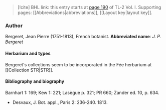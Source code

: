 > [!cite] BHL link: this entry starts at [page 190](https://www.biodiversitylibrary.org/page/33120321) of TL-2 Vol. I.
> Supporting pages: [[Abbreviations|abbreviations]], [[Layout key|layout key]].

### Author

Bergeret, Jean Pierre (1751-1813), French botanist. 
**Abbreviated name**: *J. P. Bergeret*

#### Herbarium and types

Bergeret's collections seem to be incorporated in the Fée herbarium at [[Collection STR|STR]].

#### Bibliography and biography

Barnhart 1: 169; Kew 1: 221; Lasègue p. 321; PR 660; Zander ed. 10, p. 634.
- Desvaux, J. Bot. appl., Paris 2: 236-240. 1813.

